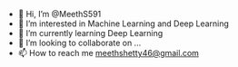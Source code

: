 - 👋 Hi, I’m @MeethS591
- 👀 I’m interested in Machine Learning and Deep Learning
- 🌱 I’m currently learning Deep Learning
- 💞️ I’m looking to collaborate on ...
- 📫 How to reach me meethshetty46@gmail.com

<!---
MeethS591/MeethS591 is a ✨ special ✨ repository because its `README.md` (this file) appears on your GitHub profile.
You can click the Preview link to take a look at your changes.
--->

